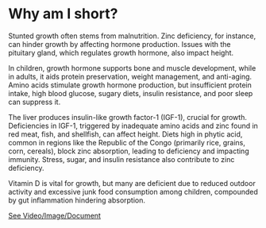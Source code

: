 # Why am I short?

Stunted growth often stems from malnutrition. Zinc deficiency, for instance, can hinder growth by affecting hormone production. Issues with the pituitary gland, which regulates growth hormone, also impact height.

In children, growth hormone supports bone and muscle development, while in adults, it aids protein preservation, weight management, and anti-aging. Amino acids stimulate growth hormone production, but insufficient protein intake, high blood glucose, sugary diets, insulin resistance, and poor sleep can suppress it.

The liver produces insulin-like growth factor-1 (IGF-1), crucial for growth. Deficiencies in IGF-1, triggered by inadequate amino acids and zinc found in red meat, fish, and shellfish, can affect height. Diets high in phytic acid, common in regions like the Republic of the Congo (primarily rice, grains, corn, cereals), block zinc absorption, leading to deficiency and impacting immunity. Stress, sugar, and insulin resistance also contribute to zinc deficiency.

Vitamin D is vital for growth, but many are deficient due to reduced outdoor activity and excessive junk food consumption among children, compounded by gut inflammation hindering absorption.

 [See Video/Image/Document](https://hls-player.drberg.com/asset?path=migrated-assets/youtube-videos-fixed-the-nutrient-deficiency-that-can-stunt-your-growth-short-people)